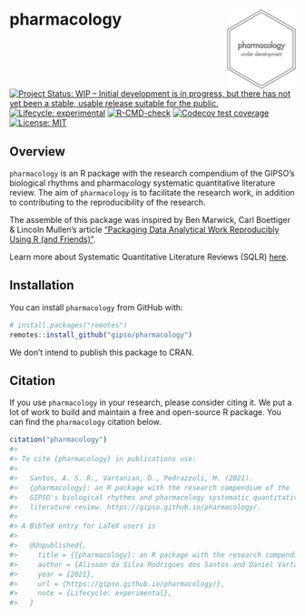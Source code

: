 
<!-- README.md is generated from README.Rmd. Please edit that file -->

# pharmacology <a href='https://gipso.github.io/pharmacology'><img src='man/figures/logo.png' align="right" height="139" /></a>

<!-- badges: start -->

[![Project Status: WIP – Initial development is in progress, but there
has not yet been a stable, usable release suitable for the
public.](https://www.repostatus.org/badges/latest/wip.svg)](https://www.repostatus.org/#wip)
[![Lifecycle:
experimental](https://img.shields.io/badge/lifecycle-experimental-orange.svg)](https://lifecycle.r-lib.org/articles/stages.html#experimental)
[![R-CMD-check](https://github.com/gipso/pharmacology/workflows/R-CMD-check/badge.svg)](https://github.com/gipso/pharmacology/actions)
[![Codecov test
coverage](https://codecov.io/gh/gipso/pharmacology/branch/main/graph/badge.svg)](https://codecov.io/gh/gipso/pharmacology?branch=main)
[![License:
MIT](https://img.shields.io/badge/license-MIT-green)](https://choosealicense.com/licenses/mit/)
<!-- badges: end -->

## Overview

`pharmacology` is an R package with the research compendium of the
GIPSO’s biological rhythms and pharmacology systematic quantitative
literature review. The aim of `pharmacology` is to facilitate the
research work, in addition to contributing to the reproducibility of the
research.

The assemble of this package was inspired by Ben Marwick, Carl Boettiger
& Lincoln Mullen’s article [“Packaging Data Analytical Work Reproducibly
Using R (and Friends)”](https://doi.org/10.1080/00031305.2017.1375986).

Learn more about Systematic Quantitative Literature Reviews (SQLR)
[here](https://www.griffith.edu.au/griffith-sciences/school-environment-science/research/systematic-quantitative-literature-review).

## Installation

You can install `pharmacology` from GitHub with:

``` r
# install.packages("remotes")
remotes::install_github("gipso/pharmacology")
```

We don’t intend to publish this package to CRAN.

## Citation

If you use `pharmacology` in your research, please consider citing it.
We put a lot of work to build and maintain a free and open-source R
package. You can find the `pharmacology` citation below.

``` r
citation("pharmacology")
#> 
#> To cite {pharmacology} in publications use:
#> 
#>   Santos, A. S. R., Vartanian, D., Pedrazzoli, M. (2021).
#>   {pharmacology}: an R package with the research compendium of the
#>   GIPSO's biological rhythms and pharmacology systematic quantitative
#>   literature review. https://gipso.github.io/pharmacology/.
#> 
#> A BibTeX entry for LaTeX users is
#> 
#>   @Unpublished{,
#>     title = {{pharmacology}: an R package with the research compendium of the GIPSO's biological rhythms and pharmacology systematic quantitative literature review},
#>     author = {Alisson da Silva Rodrigues dos Santos and Daniel Vartanian and Mario Pedrazzoli},
#>     year = {2021},
#>     url = {https://gipso.github.io/pharmacology/},
#>     note = {Lifecycle: experimental},
#>   }
```
